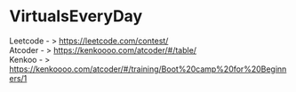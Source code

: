 # VirtualsEveryDay


Leetcode - > https://leetcode.com/contest/<br>
Atcoder  - > https://kenkoooo.com/atcoder/#/table/<br>
Kenkoo   - > https://kenkoooo.com/atcoder/#/training/Boot%20camp%20for%20Beginners/1<br>